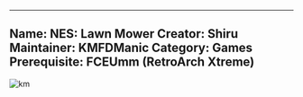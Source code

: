 -----------------------
Name: NES: Lawn Mower
Creator: Shiru
Maintainer: KMFDManic
Category: Games
Prerequisite: FCEUmm (RetroArch Xtreme)
-----------------------
![km](https://i.imgur.com/d49M79B.jpg)
